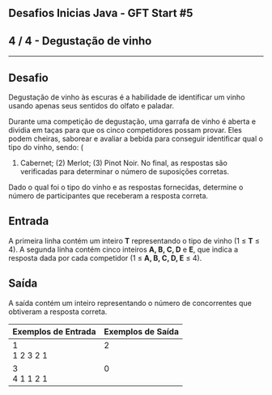 Desafios Inicias Java - GFT Start #5
------------------------------------
4 / 4 - Degustação de vinho
---------------------------

* * *

Desafio
-------

Degustação de vinho às escuras é a habilidade de identificar um vinho usando apenas seus sentidos do olfato e paladar.

Durante uma competição de degustação, uma garrafa de vinho é aberta e dividia em taças para que os cinco competidores
possam provar. Eles podem cheiras, saborear e avaliar a bebida para conseguir identificar qual o tipo do vinho, sendo: (

1) Cabernet; (2) Merlot; (3) Pinot Noir. No final, as respostas são verificadas para determinar o número de suposições
   corretas.

Dado o qual foi o tipo do vinho e as respostas fornecidas, determine o número de participantes que receberam a resposta
correta.

Entrada
-------

A primeira linha contém um inteiro **T** representando o tipo de vinho (1 ≤ **T** ≤ 4). A segunda linha contém cinco
inteiros **A, B, C, D** e **E**, que indica a resposta dada por cada competidor (1 ≤ **A, B, C, D, E** ≤ 4).

Saída
-----

A saída contém um inteiro representando o número de concorrentes que obtiveram a resposta correta.

| Exemplos de Entrada | Exemplos de Saída |
|:--------------------|:------------------|
| 1<br>1 2 3 2 1      | 2<br><br>         |
| 3<br>4 1 1 2 1      | 0<br><br>         |
